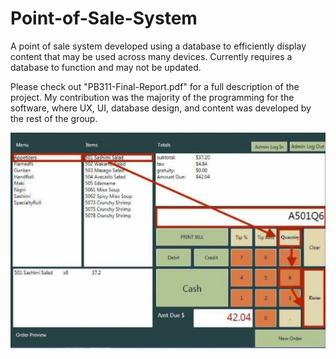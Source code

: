 # Point-of-Sale-System
A point of sale system developed using a database to efficiently display content that may be used across many devices. Currently requires a database to function and may not be updated.

Please check out "PB311-Final-Report.pdf" for a full description of the project. My contribution was the majority of the programming for the software, where UX, UI, database design, and content was developed by the rest of the group.

![alt tag](https://raw.githubusercontent.com/hompoth/Point-of-Sale-System/master/pos.jpg)
